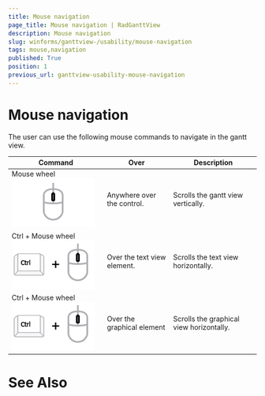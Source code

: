 ```yaml
---
title: Mouse navigation
page_title: Mouse navigation | RadGanttView
description: Mouse navigation
slug: winforms/ganttview-/usability/mouse-navigation
tags: mouse,navigation
published: True
position: 1
previous_url: ganttview-usability-mouse-navigation
---
```


# Mouse navigation

The user can use the following mouse commands to navigate in the gantt view.

| Command | Over | Description |
| ------ | ------ | ------ |
|Mouse wheel ![ganttview-usability-mouse-navigation 001](images/ganttview-usability-mouse-navigation001.png)|Anywhere over the control.|Scrolls the gantt view vertically.|
|Ctrl + Mouse wheel ![ganttview-usability-mouse-navigation 002](images/ganttview-usability-mouse-navigation002.png)|Over the text view element.|Scrolls the text view horizontally.|
|Ctrl + Mouse wheel ![ganttview-usability-mouse-navigation 002](images/ganttview-usability-mouse-navigation002.png)|Over the graphical element|Scrolls the graphical view horizontally.|

# See Also
